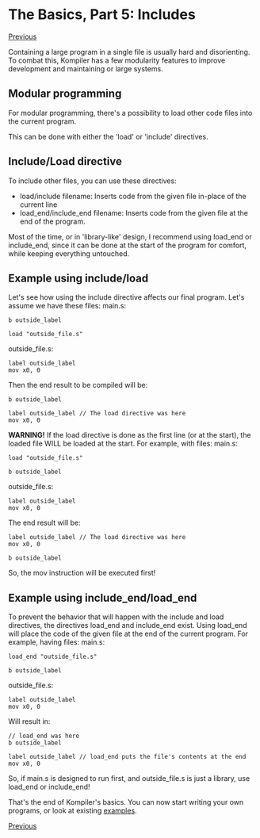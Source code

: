 # The Basics, Part 5: Includes
[Previous](/docs/basics/04_directives.md)

Containing a large program in a single file is usually hard and disorienting. To combat this, Kompiler has a few modularity features to improve development and maintaining or large systems.

## Modular programming
For modular programming, there's a possibility to load other code files into the current program.

This can be done with either the 'load' or 'include' directives.


## Include/Load directive
To include other files, you can use these directives:
 - load/include filename: Inserts code from the given file in-place of the current line
 - load_end/include_end filename: Inserts code from the given file at the end of the program.

Most of the time, or in 'library-like' design, I recommend using load_end or include_end, since it can be done at the start of the program for comfort, while keeping everything untouched.

## Example using include/load
Let's see how using the include directive affects our final program. Let's assume we have these files:
main.s:
```
b outside_label

load "outside_file.s"
```

outside_file.s:
```
label outside_label
mov x0, 0
```

Then the end result to be compiled will be:
```
b outside_label

label outside_label // The load directive was here
mov x0, 0
```

**WARNING!**
If the load directive is done as the first line (or at the start), the loaded file WILL be loaded at the start. For example, with files:
main.s:
```
load "outside_file.s"

b outside_label
```

outside_file.s:
```
label outside_label
mov x0, 0
```


The end result will be:
```
label outside_label // The load directive was here
mov x0, 0

b outside_label
```

So, the mov instruction will be executed first!


## Example using include_end/load_end
To prevent the behavior that will happen with the include and load directives, the directives load_end and include_end exist.
Using load_end will place the code of the given file at the end of the current program. For example, having files:
main.s:
```
load_end "outside_file.s"

b outside_label
```

outside_file.s:
```
label outside_label
mov x0, 0
```


Will result in:
```
// load_end was here
b outside_label

label outside_label // load_end puts the file's contents at the end
mov x0, 0
```

So, if main.s is designed to run first, and outside_file.s is just a library, use load_end or include_end!


That's the end of Kompiler's basics. You can now start writing your own programs, or look at existing [examples](/docs/examples).


[Previous](/docs/basics/04_directives.md)